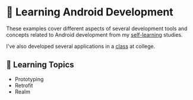 # 📱 Learning Android Development

These examples cover different aspects of several development tools and concepts related to Android development from my [self-learning](https://github.com/DanielBrito/self-learning) studies.

I've also developed several applications in a [class](https://github.com/DanielBrito/desenvolvimento-mobile) at college.

## :bookmark_tabs: Learning Topics

- Prototyping
- Retrofit
- Realm
